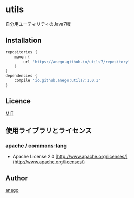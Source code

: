 # utils
自分用ユーティリティのJava7版

## Installation

```groovy
repositories {
	maven {
		url 'https://anego.github.io/utils7/repository'
	}
}
dependencies {
	compile 'io.github.anego:utils7:1.0.1'
}
```

## Licence

[MIT](https://github.com/tcnksm/tool/blob/master/LICENCE)

## 使用ライブラリとライセンス

### [apache / commons-lang](https://commons.apache.org/proper/commons-logging/)
* Apache License 2.0 [http://www.apache.org/licenses/](http://www.apache.org/licenses/)

## Author

[anego](https://github.com/anego)
